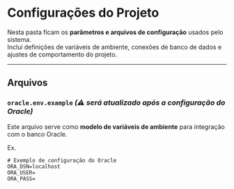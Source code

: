 # Configurações do Projeto

Nesta pasta ficam os **parâmetros e arquivos de configuração** usados pelo sistema.  
Inclui definições de variáveis de ambiente, conexões de banco de dados e ajustes de comportamento do projeto.

---

##  Arquivos

### `oracle.env.example` *(⚠️ será atualizado após a configuração do Oracle)*

Este arquivo serve como **modelo de variáveis de ambiente** para integração com o banco Oracle.

Ex.

```env
# Exemplo de configuração do Oracle
ORA_DSN=localhost
ORA_USER=
ORA_PASS=